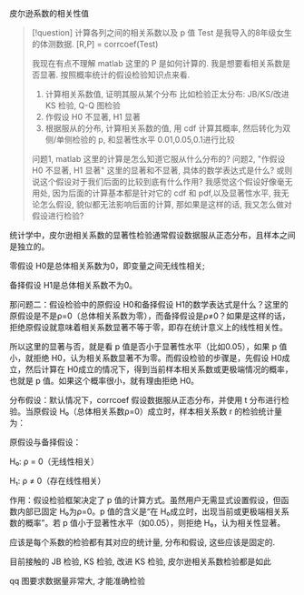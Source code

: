 皮尔逊系数的相关性值
> [!question]
>  计算各列之间的相关系数以及 p 值
> Test 是我导入的8年级女生的体测数据.
> [R,P] = corrcoef(Test)
> 
> 我现在有点不理解 matlab 这里的 P 是如何计算的.
> 我是想要看相关系数是否显著.
> 按照概率统计的假设检验知识点来看.
> 1. 计算相关系数值, 证明其服从某个分布
> 比如检验正太分布: JB/KS/改进 KS 检验,  Q-Q 图检验
> 2. 作假设 H0 不显著, H1 显著
> 3. 根据服从的分布, 计算相关系数的值, 用 cdf 计算其概率, 然后转化为双侧/单侧检验的 p, 和显著性水平 0.01,0.05,0.1进行比较
> 
> 
> 问题1, matlab 这里的计算是怎么知道它服从什么分布的?
> 问题2, "作假设 H0 不显著, H1 显著" 这里的显著和不显著, 具体的数学表达式是什么? 或则说这个假设对于我们后面的比较到底有什么作用? 我感觉这个假设好像毫无用处, 因为后面的计算基本都是针对它的 cdf 和 pdf,以及显著性水平, 我无论怎么假设, 貌似都无法影响后面的计算, 那如果是这样的话, 我又怎么做对假设进行检验?


统计学中，皮尔逊相关系数的显著性检验通常假设数据服从正态分布，且样本之间是独立的。

零假设 H0是总体相关系数为0，即变量之间无线性相关;

备择假设 H1是总体相关系数不为0。

那问题二：假设检验中的原假设 H0和备择假设 H1的数学表达式是什么？这里的原假设是不是ρ=0（总体相关系数为零），而备择假设是ρ≠0？如果是这样的话，拒绝原假设就意味着相关系数显著不等于零，即存在统计意义上的线性相关性。

所以这里的显著与否，就是看 p 值是否小于显著性水平（比如0.05），如果 p 值小，就拒绝 H0，认为相关系数显著不为零。而假设检验的步骤是，先假设 H0成立，然后计算在 H0成立的情况下，得到当前样本相关系数或更极端情况的概率，也就是 p 值。如果这个概率很小，就有理由拒绝 H0。

分布假设：默认情况下，corrcoef 假设数据服从正态分布，并使用 t 分布进行检验。当原假设 H₀（总体相关系数ρ=0）成立时，样本相关系数 r 的检验统计量为：

原假设与备择假设：

H₀: ρ = 0（无线性相关）

H₁: ρ ≠ 0（存在线性相关）

作用：假设检验框架决定了 p 值的计算方式。虽然用户无需显式设置假设，但函数内部已固定 H₀为ρ=0。p 值的含义是“在 H₀成立时，出现当前或更极端相关系数的概率”。若 p 值小于显著性水平（如0.05），则拒绝 H₀，认为相关性显著。

应该是每个系数的检验都有其对应的统计量, 分布和假设, 这些应该是固定的.

目前接触的 JB 检验, KS 检验, 改进 KS 检验, 皮尔逊相关系数检验都是如此

qq 图要求数据量非常大, 才能准确检验